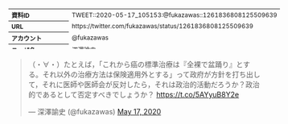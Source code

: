 <table style="font-size: 9pt; width: 610px; margin-bottom: 20px; height: 80px;">
<tbody>
    <tr>
        <th align=left>資料ID</th>
        <td align=left>TWEET::2020-05-17_105153:@fukazawas::1261836808125509639</td>
    </tr>
    <tr>
        <th align=left>URL</th>
        <td align=left>https://twitter.com/fukazawas/status/1261836808125509639</td>
    </tr>
    <tr>
        <th align=left>アカウント</th>
        <td align=left>@fukazawas</td>
    </tr>
    <tr>
        <th align=left>ユーザ名</th>
        <td align=left>深澤諭史</td>
    </tr>
    <tr>
        <th align=left>ツイートの記録日時</th>
        <td align=left>created_at 2022-08-24_1111</td>
    </tr>
</tbody>
</table>
<blockquote class="twitter-tweet" data-width="450"  data-lang="ja"><p lang="ja" dir="ltr">（・∀・）たとえば，「これから癌の標準治療は『全裸で盆踊り』とする。それ以外の治療方法は保険適用外とする」って政府が方針を打ち出して，それに医師や医師会が反対したら，それは政治的活動だろうか？政治的であるとして否定すべきでしょうか？ <a href="https://t.co/5AYyuB8Y2e">https://t.co/5AYyuB8Y2e</a></p>&mdash; 深澤諭史 (@fukazawas) <a href="https://twitter.com/fukazawas/status/1261836808125509639?ref_src=twsrc%5Etfw">May 17, 2020</a></blockquote>
<script async src="https://platform.twitter.com/widgets.js" charset="utf-8"></script>


